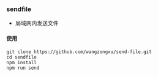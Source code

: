 ### sendfile
- 局域网内发送文件

#### 使用
```
git clone https://github.com/wangzongxu/send-file.git
cd sendfile
npm install
npm run send
```
